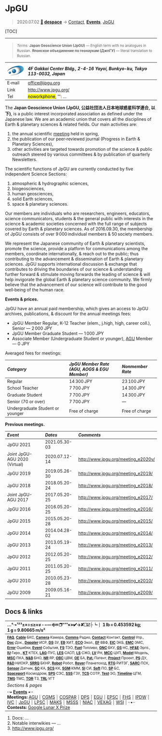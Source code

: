 # JpGU
> 2020.07.02 **[🚀](../index/index.md) [despace](index.md)** → [Contact](contact.md), **[Events](event.md)**, [JpGU](jpgu.md)

[TOC]

---

> <small>*Terms:* **Japan Geoscience Union (JpGU)** — English term with no analogues in Russian. **Японское объединение по геонаукам (ДжпГУ)** — literal translation to Russian.</small>

|[![](f/contact/j/jpgu_logo1_thumb.jpg)](f/contact/j/jpgu_logo1.png)|*4F Gakkai Center Bldg., 2-4-16 Yayoi, Bunkyo-ku, Tokyo 113-0032, Japan*|
|:--|:--|
|E‑mail| <office@jpgu.org> |
|Link| <http://www.jpgu.org/> |
|Tel| <mark>noworkphone</mark>, ℻: … |

The **Japan Geoscience Union (JpGU, 公益社団法人日本地球惑星科学連合, 以下)**, is a public interest incorporated association as defined under the Japanese law. We are an academic union that covers all the disciplines of Earth & planetary sciences & related fields. Our main activities are:

   1. the annual scientific [meeting](event.md) held in spring,
   1. the publication of our peer‑reviewed journal (Progress in Earth & Planetary Sciences),
   1. other activities are targeted towards promotion of the science & public outreach steered by various committees & by publication of quarterly Newsletters.

The scientific functions of JpGU are currently conducted by five independent Science Sections:

   1. atmospheric & hydrographic sciences,
   1. biogeosciences,
   1. human geosciences,
   1. solid Earth sciences,
   1. space & planetary sciences.

Our members are individuals who are researchers, engineers, educators, science communicators, students & the general public with interests in the science & academic societies concerned with the full range of subjects covered by Earth & planetary sciences. As of 2016.09.30, the membership of JpGU consists of over 9 000 individual members & 50 society members.

We represent the Japanese community of Earth & planetary scientists, promote the science, provide a platform for communications among the members, coordinate internationally, & reach out to the public; thus contributing to the advancement & dissemination of Earth & planetary sciences. JpGU supports international discussion & exchange that contributes to driving the boundaries of our science & understanding further forward & stimulate moving forwards the leading of science & will help invigorate the global Earth & planetary science community. We firmly believe that the advancement of our science will contribute to the good well‑being of the human race.

**Events & prices.**

JpGU have an annual paid membership, which gives an access to JpGU archives, publications, & discount for the annual meetings fees:

   - JpGU Member Regular, K-12 Teacher (elem., j.high, high, career coll.), Senior — 2 000 JPY
   - JpGU Member Graduate Student — 1 000 JPY
   - Associate Member (Undergraduate Student or younger), [AGU](agu.md) Member — 0 JPY

Averaged fees for meetings:

|*Category*|*JpGU Member Rate<br> (AGU, AOGS & EGU Member)*|*Nonmember Rate*|
|:--|:--|:--|
| Regular | 14 300 JPY | 23 100 JPY |
| School Teacher | 7 700 JPY | 14 300 JPY |
| Graduate Student | 7 700 JPY | 14 300 JPY |
| Senior (70 or over) | 7 700 JPY | — |
| Undergraduate Student or younger | Free of charge | Free of charge |

**Previous meetings.**

|*Event*|*Dates*|*Comments*|
|:--|:--|:--|
| JpGU 2021 | 2021.05.30-03 |  |
| Joint JpGU-AGU 2020 (Virtual) | 2020.07.12-14 | <http://www.jpgu.org/meeting_e2020v/> |
| JpGU 2019 | 2019.05.26-30 | <http://www.jpgu.org/meeting_e2019/> |
| JpGU 2018 | 2018.05.20-24 | <http://www.jpgu.org/meeting_e2018/> |
| Joint JpGU-AGU 2017 | 2017.05.20-25 | <http://www.jpgu.org/meeting_e2017/> |
| JpGU 2016 | 2016.05.20-25 | <http://www.jpgu.org/meeting_e2016/> |
| JpGU 2015 | 2015.05.20-28 | <http://www.jpgu.org/meeting_e2015/> |
| JpGU 2014 | 2014.04.28-02 | <http://www.jpgu.org/meeting_e2014/> |
| JpGU 2013 | 2013.05.19-24 | <http://www.jpgu.org/meeting_e2013/> |
| JpGU 2012 | 2012.05.20-25 | <http://www.jpgu.org/meeting_e2012/> |
| JpGU 2011 | 2011.05.20-25 | <http://www.jpgu.org/meeting_e2011/> |
| JpGU 2010 | 2010.05.23-28 | <http://www.jpgu.org/meeting_e2010/> |
| JpGU 2009 | 2009.05.16-21 | <http://www.jpgu.org/meeting_e2009/> |



## Docs & links
|…°·•¹²³±×÷≤≥≈≠ ‑ −— ⎆✉ ❐“”’«»✔→✘☐☑├┕┆ 1 lb = 0.453592 kg; 1 g = 9.80665 m/s²|
|:--|
|<small>**[FAQ](faq.md)**, **[Cable](cable.md)**·БКС, **[Camera](cam.md)**·Камера, **[Comms](comms.md)**·Радио, **[Contact](contact.md)**·Контакт, **[Control](control.md)**·Упр., **[Doc](doc.md)**·Док., **[Doppler](doppler.md)**·ИСР, **[DS](ds.md)**·ЗУ, **[EB](eb.md)**·ХИТ, **[ECO](ecology.md)**·Экол., **[EF](ef.md)**·ВВФ, **[ElC](elc.md)**·ЭКБ, **[EMC](emc.md)**·ЭМС, **[Error](error.md)**·Ошибки, **[Event](event.md)**·События, **[FS](fs.md)**·ТЭО, **[Fuel](fuel.md)**·Топливо, **[GNC](gnc.md)**·БКУ, **[GS](scs.md)**·НС, **[HF&E](hfe.md)**·Эрго., **[IU](iu.md)**·Гиро., **[KT](kt.md)**·КТЕХ, **[LAG](lag.md)**·ПУC, **[LES](les.md)**·САСП, **[LS](ls.md)**·СЖО, **[LV](lv.md)**·РН, **[MCC](mcc.md)**·ЦУП, **[Model](model.md)**·Модель, **[MSC](sc.md)**·ПКА, **[N&B](nnb.md)**·БНО, **[NR](nr.md)**·ЯР, **[OBC](obc.md)**·ЦВМ, **[OE](oe.md)**·БА, **[Pat.](патент.md)**·Патент, **[Project](project.md)**·Проект, **[PS](ps.md)**·ДУ, **[R&D](rnd.md)**·НИОКР, **[SRRQ](srrq.md)**·БКНР, **[Robot](robotics.md)**·Робот, **[Rover](rover.md)**·Планетоход, **[RTG](rtg.md)**·РИТЭГ, **[SARC](sarc.md)**·ПСК, **[Sensor](sensor.md)**·Датчик, **[SC](sc.md)**·КА, **[SCS](scs.md)**·КК, **[SGM](sgm.md)**·КММ, **[SI](si.md)**·СИ, **[Soft](soft.md)**·ПО, **[SP](sp.md)**·БС, **[Spaceport](spaceport.md)**·Космодром, **[SPS](sps.md)**·СЭС, **[SSS](sss.md)**·ГЗУ, **[TCS](tcs.md)**·СОТР, **[Test](test.md)**·ЭО, **[Timeline](timeline.md)**·ЦГМ, **[TMS](tms.md)**·ТМС, **[TOR](tor.md)**·ТЗ, **[TRL](trl.md)**·УГТ</small>|
|*Sections & pages*|
|**··• [Events](event.md) •··**<br> **Meetings:** [AGU](agu.md) ┊ [CGMS](cgms.md) ┊ [COSPAR](cospar.md) ┊ [DPS](dps.md) ┊ [EGU](egu.md) ┊ [EPSC](epsc.md) ┊ [FHS](fhs.md) ┊ [IPDW](ipdw.md) ┊ [IVC](ivc.md) ┊ [JpGU](jpgu.md) ┊ [LPSC](lpsc.md) ┊ [MAKS](maks.md) ┊ [MSSS](msss.md) ┊ [NIAC](niac_program.md) ┊ [VEXAG](vexag.md) ┊ [WSI](wsi.md) ┊ ··•·· **Contests:** [Google Lunar X Prize](google_lunar_x_prize.md) |

   1. Docs: …
   1. Notable interwikies — …
   1. <http://www.jpgu.org/>
